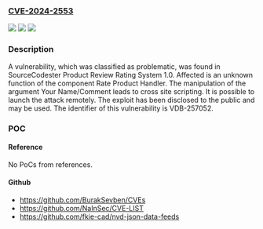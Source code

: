 ### [CVE-2024-2553](https://cve.mitre.org/cgi-bin/cvename.cgi?name=CVE-2024-2553)
![](https://img.shields.io/static/v1?label=Product&message=Product%20Review%20Rating%20System&color=blue)
![](https://img.shields.io/static/v1?label=Version&message=%3D%201.0%20&color=brighgreen)
![](https://img.shields.io/static/v1?label=Vulnerability&message=CWE-79%20Cross%20Site%20Scripting&color=brighgreen)

### Description

A vulnerability, which was classified as problematic, was found in SourceCodester Product Review Rating System 1.0. Affected is an unknown function of the component Rate Product Handler. The manipulation of the argument Your Name/Comment leads to cross site scripting. It is possible to launch the attack remotely. The exploit has been disclosed to the public and may be used. The identifier of this vulnerability is VDB-257052.

### POC

#### Reference
No PoCs from references.

#### Github
- https://github.com/BurakSevben/CVEs
- https://github.com/NaInSec/CVE-LIST
- https://github.com/fkie-cad/nvd-json-data-feeds

